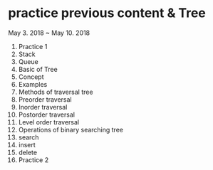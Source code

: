 # practice previous content & Tree

May 3. 2018 ~ May 10. 2018

1. Practice 1
  1. Stack
  2. Queue
2. Basic of Tree
  1. Concept
  2. Examples
3. Methods of traversal tree
  1. Preorder traversal
  2. Inorder traversal
  3. Postorder traversal
  4. Level order traversal
4. Operations of binary searching tree
  1. search
  2. insert
  3. delete
5. Practice 2
